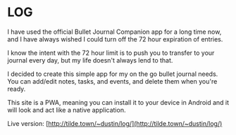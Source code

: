 # LOG

I have used the official Bullet Journal Companion app for a long time now, and I have always wished I could turn off the 72 hour expiration of entries.

I know the intent with the 72 hour limit is to push you to transfer to your journal every day, but my life doesn't always lend to that.

I decided to create this simple app for my on the go bullet journal needs. You can add/edit notes, tasks, and events, and delete them when you're ready.

This site is a PWA, meaning you can install it to your device in Android and it will look and act like a native application.

Live version: [http://tilde.town/~dustin/log/](http://tilde.town/~dustin/log/)

